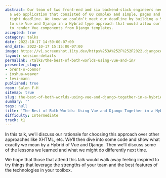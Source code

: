 ```yaml
---
abstract: Our team of two front-end and six backend-stack engineers needed to build
  a web application that consisted of 60 complex and simple, pages and forms on a
  tight deadline. We knew we couldn’t meet our deadline by building a SPA, so we opted
  to use Vue and Django in a Hybrid type approach that would allow our back-end engineers
  to render Vue components from Django templates.
accepted: true
category: talks
date: 2022-10-17 14:50:00-07:00
end_date: 2022-10-17 15:15:00-07:00
image: https://v1.screenshot.11ty.dev/https%253A%252F%252F2022.djangocon.us%252Fpresenters%252Fbrent-o-connor/opengraph/
layout: session-details
permalink: /talks/the-best-of-both-worlds-using-vue-and-in/
presenter_slugs:
- brent-o-connor
- joshua-weaver
- levi-mann
published: true
room: Salon F-H
sitemap: true
slug: the-best-of-both-worlds-using-vue-and-django-together-in-a-hybrid-approach
summary: ''
tags: null
title: 'The Best of Both Worlds: Using Vue and Django Together in a Hybrid Approach'
difficulty: Intermediate
track: t1
---
```


In this talk, we’ll discuss our rationale for choosing this approach over other approaches like XHTML, etc. We’ll then dive into some code and show what exactly we mean by a Hybrid of Vue and Django. Then we’ll discuss some of the lessons we learned and what we might do differently next time.

We hope that those that attend this talk would walk away feeling inspired to try things that leverage the strengths of your team and the best features of the technologies in your toolbox.
